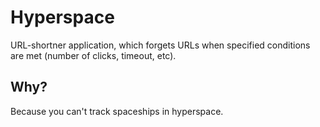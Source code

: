 # Hyperspace

URL-shortner application, which forgets URLs when specified conditions are met (number of clicks, timeout, etc).

## Why?

Because you can't track spaceships in hyperspace.
